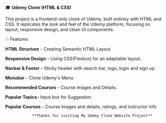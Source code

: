🎓 **Udemy Clone (HTML & CSS)**

This project is a frontend-only clone of Udemy, built entirely with HTML and CSS. It replicates the look and feel of the Udemy platform, focusing on layout, responsive design, and clean UI components.

✨ Features

**HTML Structure** – Creating Semantic HTML Layout.

**Responsive Design** – Using CSS(Flexbox) for an adaptable layout.

**Navbar & Footer** – Sticky header with search bar, logo, login and sign up.

**Menubar** - Clone Udemy's Menu

**Recommended Courses** - Course images and Details.

**Popular Topics**– Input box for Suggestion.

**Popular Courses** – Course images and details, ratings, and instructor info

                **Thanks for visiting My Udemy Clone Website Project**
